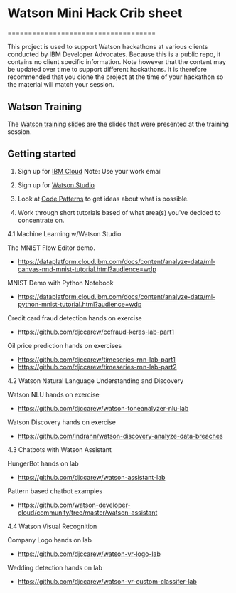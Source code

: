 # Watson Mini Hack Crib sheet
====================================

This project is used to support  Watson hackathons at various clients conducted by IBM Developer Advocates. Because this is a public repo, it contains no client specific information. Note however that  the content may be updated over time to support different hackathons. It is  therefore recommended that you clone  the project at the time of your hackathon so the material will match  your session.


## Watson Training

The [Watson training slides](2018-10-04-Watson-Training.pdf) are the slides that were presented at the training session.


## Getting started


1. Sign up for [IBM Cloud](https://www.ibm.com/cloud/)
Note: Use your work email

2. Sign up for [Watson Studio](https://dataplatform.cloud.ibm.com/)

3. Look at [Code Patterns](https://developer.ibm.com/patterns/) to get ideas about what is possible.

4. Work through short tutorials based of what area(s) you've decided to concentrate on.

4.1 Machine Learning w/Watson Studio

The MNIST Flow Editor demo.
* https://dataplatform.cloud.ibm.com/docs/content/analyze-data/ml-canvas-nnd-mnist-tutorial.html?audience=wdp

MNIST Demo with Python Notebook
* https://dataplatform.cloud.ibm.com/docs/content/analyze-data/ml-python-mnist-tutorial.html?audience=wdp

Credit card fraud detection hands on exercise
* https://github.com/djccarew/ccfraud-keras-lab-part1

Oil price prediction hands on exercises
* https://github.com/djccarew/timeseries-rnn-lab-part1
* https://github.com/djccarew/timeseries-rnn-lab-part2

4.2 Watson Natural Language Understanding and Discovery

Watson NLU hands on exercise
* https://github.com/djccarew/watson-toneanalyzer-nlu-lab

Watson Discovery hands on exercise
* https://github.com/indrann/watson-discovery-analyze-data-breaches

4.3 Chatbots with Watson Assistant

HungerBot hands on lab
* https://github.com/djccarew/watson-assistant-lab

Pattern based chatbot examples
* https://github.com/watson-developer-cloud/community/tree/master/watson-assistant

4.4 Watson Visual Recognition

Company Logo hands on lab
* https://github.com/djccarew/watson-vr-logo-lab

Wedding detection hands on lab
* https://github.com/djccarew/watson-vr-custom-classifer-lab
